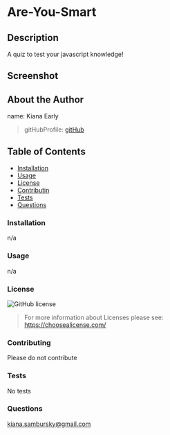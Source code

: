 # Are-You-Smart
        
## Description 
A quiz to test your javascript knowledge!

## Screenshot

## About the Author
name: Kiana Early
> gitHubProfile: 
> [gitHub](https://github.com/KianaEarly)    
        
## Table of Contents
* [Installation](#installation)
* [Usage](#usage)
* [License](#license)
* [Contributin](#contributing)
* [Tests](#tests)
* [Questions](#questions)
        
### Installation 
n/a
        
### Usage
n/a
        
### License
![GitHub license](https://img.shields.io/badge/license-undefined-blue.svg) 
> For more information about Licenses please see:  https://choosealicense.com/
        
### Contributing
Please do not contribute
        
### Tests
No tests
        
### Questions
kiana.sambursky@gmail.com        
